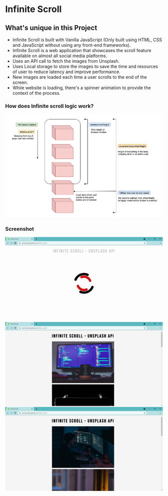 # Infinite Scroll

## What's unique in this Project
- Infinite Scroll is built with Vanilla JavaScript (Only built using HTML, CSS and JavaScript without using any front-end frameworks).
- Infinite Scroll is a web application that showcases the scroll feature available on almost all social media platforms.
- Uses an API call to fetch the images from Unsplash.
- Uses Local storage to store the images to save the time and resources of user to reduce latency and improve performance.
- New images are loaded each time a user scrolls to the end of the screen.
- While website is loading, there's a spinner animation to provide the context of the process.

### How does Infinite scroll logic work?

<img src="Infinite+Scroll+Functionality.png" alt="Infinite scroll logic" />

### Screenshot

<img src="Screenshot 1.png" alt="Screenshot 1" />
<br />
<img src="Screenshot 2.png" alt="Screenshot 2" />
<br />
<img src="Screenshot 3.png" alt="Screenshot 3" />
